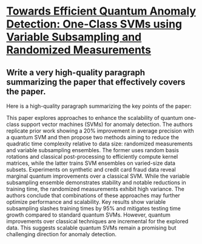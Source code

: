 # [Towards Efficient Quantum Anomaly Detection: One-Class SVMs using   Variable Subsampling and Randomized Measurements](https://arxiv.org/abs/2312.09174)

## Write a very high-quality paragraph summarizing the paper that effectively covers the paper.

 Here is a high-quality paragraph summarizing the key points of the paper:

This paper explores approaches to enhance the scalability of quantum one-class support vector machines (SVMs) for anomaly detection. The authors replicate prior work showing a 20% improvement in average precision with a quantum SVM and then propose two methods aiming to reduce the quadratic time complexity relative to data size: randomized measurements and variable subsampling ensembles. The former uses random basis rotations and classical post-processing to efficiently compute kernel matrices, while the latter trains SVM ensembles on varied-size data subsets. Experiments on synthetic and credit card fraud data reveal marginal quantum improvements over a classical SVM. While the variable subsampling ensemble demonstrates stability and notable reductions in training time, the randomized measurements exhibit high variance. The authors conclude that combinations of these approaches may further optimize performance and scalability. Key results show variable subsampling slashes training times by 95% and mitigates testing time growth compared to standard quantum SVMs. However, quantum improvements over classical techniques are incremental for the explored data. This suggests scalable quantum SVMs remain a promising but challenging direction for anomaly detection.
